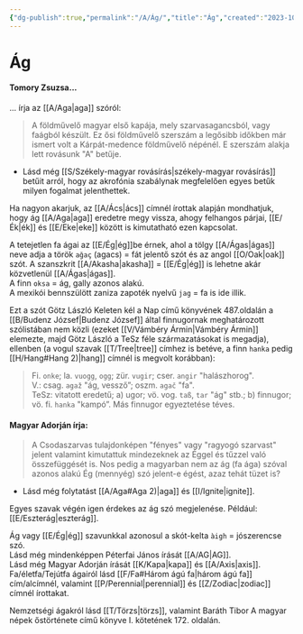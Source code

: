 ```yaml
---
{"dg-publish":true,"permalink":"/A/Ág/","title":"Ág","created":"2023-10-13T05:13","updated":"2024-10-22T21:39"}
---
```



# Ág

#### Tomory Zsuzsa...

... írja az [[A/Aga\|aga]] szóról:  
> A földművelő magyar első kapája, mely szarvasagancsból, vagy faágból készült. Ez ősi földművelő szerszám a legősibb időkben már ismert volt a Kárpát-medence földművelő népénél. E szerszám alakja lett rovásunk "A" betűje.  
- Lásd még [[S/Székely-magyar rovásírás\|székely-magyar rovásírás]] betűit arról, hogy az akrofónia szabálynak megfelelően egyes betűk milyen fogalmat jelenthettek.

Ha nagyon akarjuk, az [[A/Ács\|ács]] címnél írottak alapján mondhatjuk, hogy ág [[A/Aga\|aga]] eredetre megy vissza, ahogy felhangos párjai, [[E/Ék\|ék]] és [[E/Eke\|eke]] között is kimutatható ezen kapcsolat.  

A tetejetlen fa ágai az [[E/Ég\|ég]]be érnek, ahol a tölgy [[A/Ágas\|ágas]] neve adja a török `ağaç` (agacs) = fát jelentő szót és az angol [[O/Oak\|oak]] szót. A szanszkrit [[A/Akasha\|akasha]] = [[E/Ég\|ég]] is lehetne akár közvetlenül [[A/Ágas\|ágas]].  
A finn `oksa` = ág, gally azonos alakú.  
A mexikói bennszülött zaniza zapoték nyelvű `jag` = fa is ide illik.  

Ezt a szót Götz László Keleten kél a Nap című könyvének 487.oldalán a [[B/Budenz József\|Budenz József]] által finnugornak meghatározott szólistában nem közli (ezeket [[V/Vámbéry Ármin\|Vámbéry Ármin]] elemezte, majd Götz László a TeSz féle származatásokat is megadja), ellenben (a vogul szavak [[T/Tree\|tree]] címhez is betéve, a finn `hanka` pedig [[H/Hang#Hang 2)\|hang]] címnél is megvolt korábban):  
> Fi. `onke`; la. `vuogg`, `ogg`; zür. `vugir`; cser. `angir` "halászhorog".  
> V.: csag. `agaž` "ág, vessző”; oszm. `agač` "fa".  
> TeSz: vitatott eredetű; a) ugor; vö. vog. `taß`, `tar` "ág" stb.; b) finnugor; vö. fi. `hanka` "kampó”. Más finnugor egyeztetése téves.  

#### Magyar Adorján írja:

> A Csodaszarvas tulajdonképen "fényes" vagy "ragyogó szarvast" jelent valamint kimutattuk mindezeknek az Éggel és tűzzel való összefüggését is. Nos pedig a magyarban nem az ág (fa ága) szóval azonos alakú Ég (mennyég) szó jelent-e égést, azaz tehát tüzet is?  
- Lásd még folytatást [[A/Aga#Aga 2)\|aga]] és [[I/Ignite\|ignite]].

Egyes szavak végén igen érdekes az ág szó megjelenése. Például: [[E/Eszterág\|eszterág]].  

Ág vagy [[E/Ég\|ég]] szavunkkal azonosul a skót-kelta `àigh` = jószerencse szó.  
Lásd még mindenképpen Péterfai János írását [[A/AG\|AG]].  
Lásd még Magyar Adorján írását [[K/Kapa\|kapa]] és [[A/Axis\|axis]].  
Fa/életfa/Tejútfa ágairól lásd [[F/Fa#Három ágú fa\|három ágú fa]] cím/alcímnél, valamint [[P/Perennial\|perennial]] és [[Z/Zodiac\|zodiac]] címnél írottakat.  

Nemzetségi ágakról lásd [[T/Törzs\|törzs]], valamint Baráth Tibor A magyar népek őstörténete című könyve I. kötetének 172. oldalán.  


